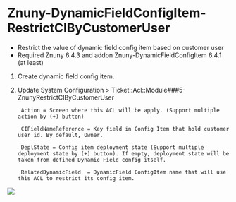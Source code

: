 # Znuny-DynamicFieldConfigItem-RestrictCIByCustomerUser
- Restrict the value of dynamic field config item based on customer user
- Required Znuny 6.4.3 and addon Znuny-DynamicFieldConfigItem 6.4.1 (at least)

1. Create dynamic field config item.
2. Update System Configuration > Ticket::Acl::Module###5-ZnunyRestrictCIByCustomerUser

		Action = Screen where this ACL will be apply. (Support multiple action by (+) button)
		
		CIFieldNameReference = Key field in Config Item that hold customer user id. By default, Owner.
		
		DeplState = Config item deployment state (Support multiple deployment state by (+) button). If empty, deployment state will be taken from defined Dynamic Field config itself.
	
		RelatedDynamicField  = DynamicField ConfigItem name that will use this ACL to restrict its config item.
	
		

![](https://github.com/mo-azfar/Znuny-DynamicFieldConfigItem-RestrictCIByCustomerUser/blob/main/DFCI.gif)
